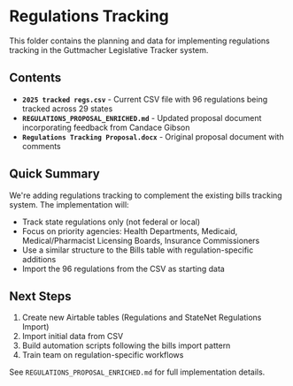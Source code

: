 # Regulations Tracking

This folder contains the planning and data for implementing regulations tracking in the Guttmacher Legislative Tracker system.

## Contents

- **`2025 tracked regs.csv`** - Current CSV file with 96 regulations being tracked across 29 states
- **`REGULATIONS_PROPOSAL_ENRICHED.md`** - Updated proposal document incorporating feedback from Candace Gibson
- **`Regulations Tracking Proposal.docx`** - Original proposal document with comments

## Quick Summary

We're adding regulations tracking to complement the existing bills tracking system. The implementation will:
- Track state regulations only (not federal or local)
- Focus on priority agencies: Health Departments, Medicaid, Medical/Pharmacist Licensing Boards, Insurance Commissioners
- Use a similar structure to the Bills table with regulation-specific additions
- Import the 96 regulations from the CSV as starting data

## Next Steps

1. Create new Airtable tables (Regulations and StateNet Regulations Import)
2. Import initial data from CSV
3. Build automation scripts following the bills import pattern
4. Train team on regulation-specific workflows

See `REGULATIONS_PROPOSAL_ENRICHED.md` for full implementation details.